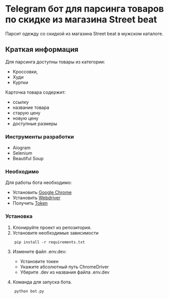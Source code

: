# Telegram бот для парсинга товаров по скидке из магазина Street beat

Парсит одежду со скидкой из магазина Street beat в мужском каталоге.

## Краткая информация

Для парсинга доступны товары из категории:

- Кроссовки,
- Худи
- Куртки

Карточка товара содержит:

- ссылку
- название товара
- старую цену
- новую цену
- доступные размеры

### Инструменты разработки

- Aiogram
- Selenium
- Beautiful Soup

### Необходимо

Для работы бота необходимо:

* Установить [Google Chrome](https://www.google.com/intl/ru_ru/chrome/)
* Установить [Webdriver](http://example.com)
* Получить [Token](https://t.me/BotFather)

### Установка

1. Клонируйте проект из репозитория.
2. Установите необходимые зависимости

~~~
    pip install -r requirements.txt
~~~

3. Измените файл .env.dev:
    - Установите токен
    - Укажите абсолютный путь ChromeDriver
    - Уберите .dev из названия файла .env.dev

4. Команда для запуска бота.

~~~
    python bot.py
~~~

